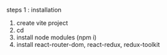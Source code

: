 steps 1 : installation

1. create vite project
2. cd
3. install node modules (npm i)
4. install react-router-dom, react-redux, redux-toolkit
